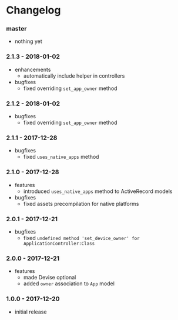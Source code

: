 # Changelog

### master

* nothing yet

### 2.1.3 - 2018-01-02

* enhancements
    * automatically include helper in controllers
* bugfixes
    * fixed overriding `set_app_owner` method

### 2.1.2 - 2018-01-02

* bugfixes
    * fixed overriding `set_app_owner` method

### 2.1.1 - 2017-12-28

* bugfixes
    * fixed `uses_native_apps` method

### 2.1.0 - 2017-12-28

* features
    * introduced `uses_native_apps` method to ActiveRecord models
* bugfixes
    * fixed assets precompilation for native platforms

### 2.0.1 - 2017-12-21

* bugfixes
    * fixed `undefined method 'set_device_owner' for ApplicationController:Class`

### 2.0.0 - 2017-12-21

* features
    * made Devise optional
    * added `owner` association to `App` model

### 1.0.0 - 2017-12-20

* initial release
